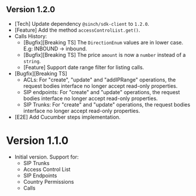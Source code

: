 ## Version 1.2.0
- [Tech] Update dependency `@sinch/sdk-client` to `1.2.0`.
- [Feature] Add the method `accessControlList.get()`.
- Calls History:
  - [Bugfix][Breaking TS] The `DirectionEnum` values are in lower case. E.g: INBOUND -> inbound.
  - [Bugfix][Breaking TS] The price `amount` is now a `number` instead of a `string`.
  - [Feature] Support date range filter for listing calls.
- [Bugfix][Breaking TS]
  - ACLs: For "create", "update" and "addIPRange" operations, the request bodies interface no longer accept read-only properties.
  - SIP endpoints: For "create" and "update" operations, the request bodies interface no longer accept read-only properties.
  - SIP Trunks: For "create" and "update" operations, the request bodies interface no longer accept read-only properties.
- [E2E] Add Cucumber steps implementation.

# Version 1.1.0
 - Initial version. Support for:
   - SIP Trunks
   - Access Control List
   - SIP Endpoints
   - Country Permissions
   - Calls
